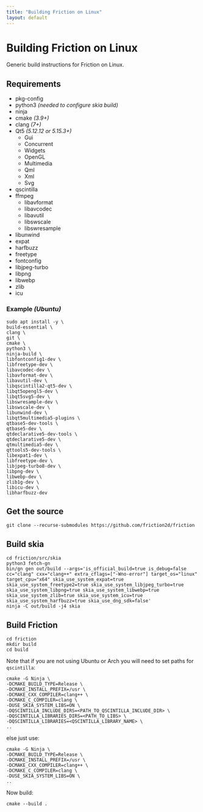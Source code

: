 ```yaml
---
title: "Building Friction on Linux"
layout: default
---
```


# Building Friction on Linux

Generic build instructions for Friction on Linux.

## Requirements

* pkg-config
* python3 *(needed to configure skia build)*
* ninja
* cmake *(3.9+)*
* clang *(7+)*
* Qt5 *(5.12.12 or 5.15.3+)*
    * Gui
    * Concurrent
    * Widgets
    * OpenGL
    * Multimedia
    * Qml
    * Xml
    * Svg
* qscintilla
* ffmpeg
    * libavformat
    * libavcodec
    * libavutil
    * libswscale
    * libswresample
* libunwind
* expat
* harfbuzz
* freetype
* fontconfig
* libjpeg-turbo
* libpng
* libwebp
* zlib
* icu

### Example *(Ubuntu)*

```
sudo apt install -y \
build-essential \
clang \
git \
cmake \
python3 \
ninja-build \
libfontconfig1-dev \
libfreetype-dev \
libavcodec-dev \
libavformat-dev \
libavutil-dev \
libqscintilla2-qt5-dev \
libqt5opengl5-dev \
libqt5svg5-dev \
libswresample-dev \
libswscale-dev \
libunwind-dev \
libqt5multimedia5-plugins \
qtbase5-dev-tools \
qtbase5-dev \
qtdeclarative5-dev-tools \
qtdeclarative5-dev \
qtmultimedia5-dev \
qttools5-dev-tools \
libexpat1-dev \
libfreetype-dev \
libjpeg-turbo8-dev \
libpng-dev \
libwebp-dev \
zlib1g-dev \
libicu-dev \
libharfbuzz-dev
```

## Get the source

```
git clone --recurse-submodules https://github.com/friction2d/friction
```

## Build skia

```
cd friction/src/skia
python3 fetch-gn
bin/gn gen out/build --args='is_official_build=true is_debug=false cc="clang" cxx="clang++" extra_cflags=["-Wno-error"] target_os="linux" target_cpu="x64" skia_use_system_expat=true skia_use_system_freetype2=true skia_use_system_libjpeg_turbo=true skia_use_system_libpng=true skia_use_system_libwebp=true skia_use_system_zlib=true skia_use_system_icu=true skia_use_system_harfbuzz=true skia_use_dng_sdk=false'
ninja -C out/build -j4 skia
```

## Build Friction

```
cd friction
mkdir build
cd build
```

Note that if you are not using Ubuntu or Arch you will need to set paths for ``qscintilla``:

```
cmake -G Ninja \
-DCMAKE_BUILD_TYPE=Release \
-DCMAKE_INSTALL_PREFIX=/usr \
-DCMAKE_CXX_COMPILER=clang++ \
-DCMAKE_C_COMPILER=clang \
-DUSE_SKIA_SYSTEM_LIBS=ON \
-DQSCINTILLA_INCLUDE_DIRS=<PATH_TO_QSCINTILLA_INCLUDE_DIR> \
-DQSCINTILLA_LIBRARIES_DIRS=<PATH_TO_LIBS> \
-DQSCINTILLA_LIBRARIES=<QSCINTILLA_LIBRARY_NAME> \
..
```

else just use:

```
cmake -G Ninja \
-DCMAKE_BUILD_TYPE=Release \
-DCMAKE_INSTALL_PREFIX=/usr \
-DCMAKE_CXX_COMPILER=clang++ \
-DCMAKE_C_COMPILER=clang \
-DUSE_SKIA_SYSTEM_LIBS=ON \
..
```

Now build:

```
cmake --build .
```
